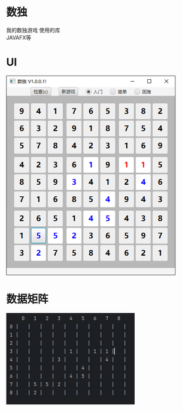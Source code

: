 # 数独
我的数独游戏
使用的库
<br/>
JAVAFX等
# UI
![img_2.png](README/img_2.png)
# 数据矩阵
![img_3.png](README/img_3.png)